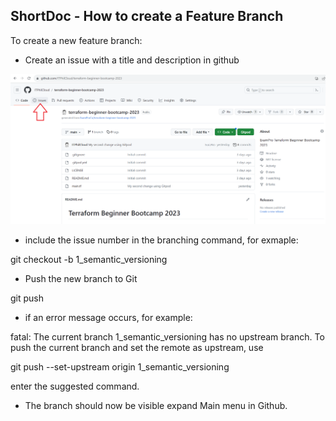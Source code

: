 ## ShortDoc - How to create a Feature Branch

To create a new feature branch:

- Create an issue with a title and description in github

![Screenshot of GitHub issue menu.](/images/Issues1.png)

- include the issue number in the branching command, for exmaple:

git checkout -b 1_semantic_versioning 

- Push the new branch to Git

git push

- if an error message occurs, for example:

fatal: The current branch 1_semantic_versioning has no upstream branch. 
To push the current branch and set the remote as upstream, use

git push --set-upstream origin 1_semantic_versioning

enter the suggested command.

- The branch should now be visible expand Main menu in Github.


